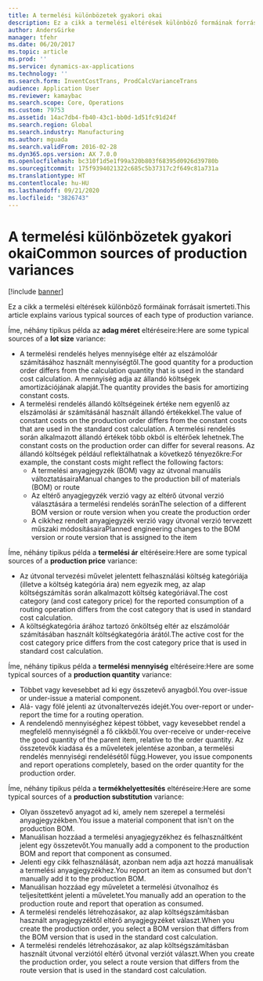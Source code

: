 ```yaml
---
title: A termelési különbözetek gyakori okai
description: Ez a cikk a termelési eltérések különböző formáinak forrásait ismerteti.
author: AndersGirke
manager: tfehr
ms.date: 06/20/2017
ms.topic: article
ms.prod: ''
ms.service: dynamics-ax-applications
ms.technology: ''
ms.search.form: InventCostTrans, ProdCalcVarianceTrans
audience: Application User
ms.reviewer: kamaybac
ms.search.scope: Core, Operations
ms.custom: 79753
ms.assetid: 14ac7db4-fb40-43c1-bb0d-1d51fc91d24f
ms.search.region: Global
ms.search.industry: Manufacturing
ms.author: mguada
ms.search.validFrom: 2016-02-28
ms.dyn365.ops.version: AX 7.0.0
ms.openlocfilehash: bc310f1d5e1f99a320b803f68395d0926d39780b
ms.sourcegitcommit: 175f9394021322c685c5b37317c2f649c81a731a
ms.translationtype: HT
ms.contentlocale: hu-HU
ms.lasthandoff: 09/21/2020
ms.locfileid: "3826743"
---
```

# <a name="common-sources-of-production-variances"></a><span data-ttu-id="bba78-103">A termelési különbözetek gyakori okai</span><span class="sxs-lookup"><span data-stu-id="bba78-103">Common sources of production variances</span></span>

[!include [banner](../includes/banner.md)]

<span data-ttu-id="bba78-104">Ez a cikk a termelési eltérések különböző formáinak forrásait ismerteti.</span><span class="sxs-lookup"><span data-stu-id="bba78-104">This article explains various typical sources of each type of production variance.</span></span> 

<span data-ttu-id="bba78-105">Íme, néhány tipikus példa az **adag méret** eltéréseire:</span><span class="sxs-lookup"><span data-stu-id="bba78-105">Here are some typical sources of a **lot size** variance:</span></span>

-   <span data-ttu-id="bba78-106">A termelési rendelés helyes mennyisége eltér az elszámolóár számításához használt mennyiségtől.</span><span class="sxs-lookup"><span data-stu-id="bba78-106">The good quantity for a production order differs from the calculation quantity that is used in the standard cost calculation.</span></span> <span data-ttu-id="bba78-107">A mennyiség adja az állandó költségek amortizációjának alapját.</span><span class="sxs-lookup"><span data-stu-id="bba78-107">The quantity provides the basis for amortizing constant costs.</span></span>
-   <span data-ttu-id="bba78-108">A termelési rendelés állandó költségeinek értéke nem egyenlő az elszámolási ár számításánál használt állandó értékekkel.</span><span class="sxs-lookup"><span data-stu-id="bba78-108">The value of constant costs on the production order differs from the constant costs that are used in the standard cost calculation.</span></span> <span data-ttu-id="bba78-109">A termelési rendelés során alkalmazott állandó értékek több okból is eltérőek lehetnek.</span><span class="sxs-lookup"><span data-stu-id="bba78-109">The constant costs on the production order can differ for several reasons.</span></span> <span data-ttu-id="bba78-110">Az állandó költségek például reflektálhatnak a következő tényezőkre:</span><span class="sxs-lookup"><span data-stu-id="bba78-110">For example, the constant costs might reflect the following factors:</span></span>
    -   <span data-ttu-id="bba78-111">A termelési anyagjegyzék (BOM) vagy az útvonal manuális változtatásaira</span><span class="sxs-lookup"><span data-stu-id="bba78-111">Manual changes to the production bill of materials (BOM) or route</span></span>
    -   <span data-ttu-id="bba78-112">Az eltérő anyagjegyzék verzió vagy az eltérő útvonal verzió választására a termelési rendelés során</span><span class="sxs-lookup"><span data-stu-id="bba78-112">The selection of a different BOM version or route version when you create the production order</span></span>
    -   <span data-ttu-id="bba78-113">A cikkhez rendelt anyagjegyzék verzió vagy útvonal verzió tervezett műszaki módosításaira</span><span class="sxs-lookup"><span data-stu-id="bba78-113">Planned engineering changes to the BOM version or route version that is assigned to the item</span></span>

<span data-ttu-id="bba78-114">Íme, néhány tipikus példa a **termelési ár** eltéréseire:</span><span class="sxs-lookup"><span data-stu-id="bba78-114">Here are some typical sources of a **production price** variance:</span></span>

-   <span data-ttu-id="bba78-115">Az útvonal tervezési művelet jelentett felhasználási költség kategóriája (illetve a költség kategória ára) nem egyezik meg, az alap költségszámítás során alkalmazott költség kategóriával.</span><span class="sxs-lookup"><span data-stu-id="bba78-115">The cost category (and cost category price) for the reported consumption of a routing operation differs from the cost category that is used in standard cost calculation.</span></span>
-   <span data-ttu-id="bba78-116">A költségkategória árához tartozó önköltség eltér az elszámolóár számításában használt költségkategória árától.</span><span class="sxs-lookup"><span data-stu-id="bba78-116">The active cost for the cost category price differs from the cost category price that is used in standard cost calculation.</span></span>

<span data-ttu-id="bba78-117">Íme, néhány tipikus példa a **termelési mennyiség** eltéréseire:</span><span class="sxs-lookup"><span data-stu-id="bba78-117">Here are some typical sources of a **production quantity** variance:</span></span>

-   <span data-ttu-id="bba78-118">Többet vagy kevesebbet ad ki egy összetevő anyagból.</span><span class="sxs-lookup"><span data-stu-id="bba78-118">You over-issue or under-issue a material component.</span></span>
-   <span data-ttu-id="bba78-119">Alá- vagy fölé jelenti az útvonaltervezés idejét.</span><span class="sxs-lookup"><span data-stu-id="bba78-119">You over-report or under-report the time for a routing operation.</span></span>
-   <span data-ttu-id="bba78-120">A rendelendő mennyiséghez képest többet, vagy kevesebbet rendel a megfelelő mennyiségnél a fő cikkből.</span><span class="sxs-lookup"><span data-stu-id="bba78-120">You over-receive or under-receive the good quantity of the parent item, relative to the order quantity.</span></span> <span data-ttu-id="bba78-121">Az összetevők kiadása és a műveletek jelentése azonban, a termelési rendelés mennyiségi rendelésétől függ.</span><span class="sxs-lookup"><span data-stu-id="bba78-121">However, you issue components and report operations completely, based on the order quantity for the production order.</span></span>

<span data-ttu-id="bba78-122">Íme, néhány tipikus példa a **termékhelyettesítés** eltéréseire:</span><span class="sxs-lookup"><span data-stu-id="bba78-122">Here are some typical sources of a **production substitution** variance:</span></span>

-   <span data-ttu-id="bba78-123">Olyan összetevő anyagot ad ki, amely nem szerepel a termelési anyagjegyzékben.</span><span class="sxs-lookup"><span data-stu-id="bba78-123">You issue a material component that isn't on the production BOM.</span></span>
-   <span data-ttu-id="bba78-124">Manuálisan hozzáad a termelési anyagjegyzékhez és felhasználtként jelent egy összetevőt.</span><span class="sxs-lookup"><span data-stu-id="bba78-124">You manually add a component to the production BOM and report that component as consumed.</span></span>
-   <span data-ttu-id="bba78-125">Jelenti egy cikk felhasználását, azonban nem adja azt hozzá manuálisak a termelési anyagjegyzékhez.</span><span class="sxs-lookup"><span data-stu-id="bba78-125">You report an item as consumed but don't manually add it to the production BOM.</span></span>
-   <span data-ttu-id="bba78-126">Manuálisan hozzáad egy műveletet a termelési útvonalhoz és teljesítettként jelenti a műveletet.</span><span class="sxs-lookup"><span data-stu-id="bba78-126">You manually add an operation to the production route and report that operation as consumed.</span></span>
-   <span data-ttu-id="bba78-127">A termelési rendelés létrehozásakor, az alap költségszámításban használt anyagjegyzéktől eltérő anyagjegyzéket választ.</span><span class="sxs-lookup"><span data-stu-id="bba78-127">When you create the production order, you select a BOM version that differs from the BOM version that is used in the standard cost calculation.</span></span>
-   <span data-ttu-id="bba78-128">A termelési rendelés létrehozásakor, az alap költségszámításban használt útvonal verziótól eltérő útvonal verziót választ.</span><span class="sxs-lookup"><span data-stu-id="bba78-128">When you create the production order, you select a route version that differs from the route version that is used in the standard cost calculation.</span></span>




